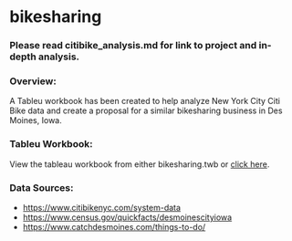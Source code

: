 # bikesharing

### Please read citibike_analysis.md for link to project and in-depth analysis.

### Overview:
A Tableu workbook has been created to help analyze New York City Citi Bike data and create a proposal for a similar bikesharing business in Des Moines, Iowa.

### Tableu Workbook:
View the tableau workbook from either bikesharing.twb or [click here](https://public.tableau.com/profile/shayna2477#!/vizhome/bikesharing_15996439905750/CitiBikeProposal "click here").

### Data Sources: 
- <https://www.citibikenyc.com/system-data>
- <https://www.census.gov/quickfacts/desmoinescityiowa>
- <https://www.catchdesmoines.com/things-to-do/> 
